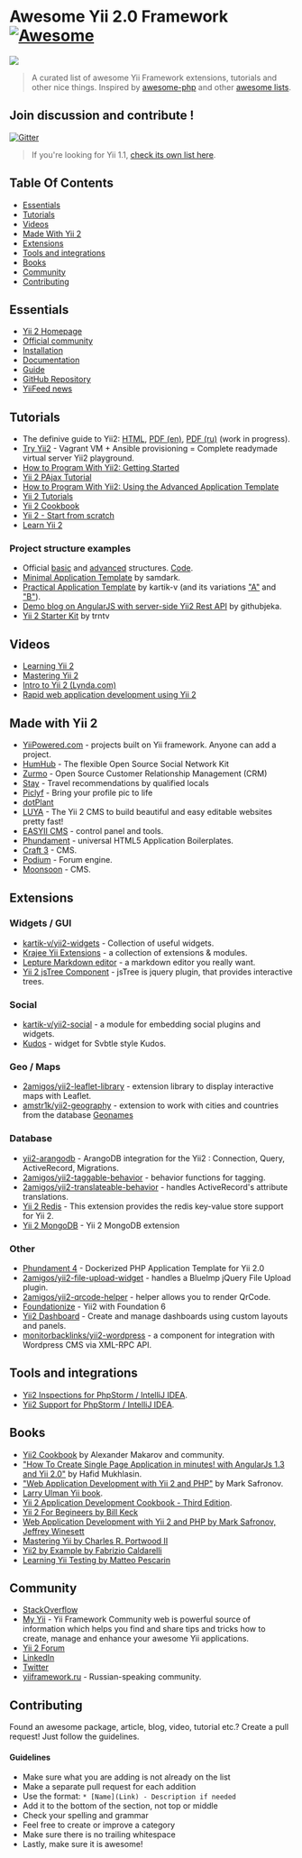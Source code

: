 # Awesome Yii 2.0 Framework [![Awesome](https://cdn.rawgit.com/sindresorhus/awesome/d7305f38d29fed78fa85652e3a63e154dd8e8829/media/badge.svg)](https://github.com/sindresorhus/awesome)


![](http://static.yiiframework.com/files/logo/yii.png)

> A curated list of awesome Yii Framework extensions, tutorials and other nice things.
Inspired by [awesome-php](https://github.com/ziadoz/awesome-php) and other [awesome lists](https://github.com/sindresorhus/awesome).

## Join discussion and contribute !
[![Gitter](https://badges.gitter.im/Join%20Chat.svg)](https://gitter.im/samdark/awesome-yii?utm_source=badge&utm_medium=badge&utm_campaign=pr-badge)

> If you're looking for Yii 1.1, [check its own list here](1.1.md).



## Table Of Contents
- [Essentials](#essentials)
- [Tutorials](#tutorials)
- [Videos](#videos)
- [Made With Yii 2](#made-with-yii-2)
- [Extensions](#extensions)
- [Tools and integrations](#tools-and-integrations)
- [Books](#books)
- [Community](#community)
- [Contributing](#contributing)


## Essentials
* [Yii 2 Homepage](http://www.yiiframework.com/)
* [Official community](http://www.yiiframework.com/community/)
* [Installation](http://www.yiiframework.com/download/)
* [Documentation](http://www.yiiframework.com/doc-2.0/index.html)
* [Guide](http://www.yiiframework.com/doc-2.0/guide-index.html)
* [GitHub Repository](https://github.com/yiisoft/yii2)
* [YiiFeed news](http://yiifeed.com/)

## Tutorials

* The definive guide to Yii2:  [HTML](http://www.yiiframework.com/doc-2.0/guide-index.html), [PDF (en)](http://stuff.cebe.cc/yii2-guide.en.pdf), [PDF (ru)](http://stuff.cebe.cc/yii2-guide.ru.pdf) (work in progress).
* [Try Yii2](https://github.com/iJackUA/try-yii2) - Vagrant VM + Ansible provisioning = Complete readymade virtual server Yii2 playground.
* [How to Program With Yii2: Getting Started](http://code.tutsplus.com/tutorials/how-to-program-with-yii2-getting-started--cms-22440)
* [Yii 2 PAjax Tutorial](http://blog.neattutorials.com/yii2-pjax-tutorial/)
* [How to Program With Yii2: Using the Advanced Application Template](http://code.tutsplus.com/tutorials/how-to-program-with-yii2-using-the-advanced-application-template--cms-24994)
* [Yii 2 Tutorials](http://www.learnyii2.com/)
* [Yii 2 Cookbook](https://yii2-cookbook.readthedocs.io/README/)
* [Yii 2 - Start from scratch](http://www.yiiframework.com/doc-2.0/guide-tutorial-start-from-scratch.html)
* [Learn Yii 2](http://www.learnyii2.com/)

### Project structure examples

* Official [basic](https://github.com/yiisoft/yii2/tree/master/apps/basic#yii-2-basic-application-template) and [advanced](http://www.yiiframework.com/doc-2.0/guide-tutorial-advanced-app.html) structures. [Code](https://github.com/yiisoft/yii2/tree/master/apps).
* [Minimal Application Template](https://github.com/samdark/yii2-minimal) by samdark.
* [Practical Application Template](https://github.com/kartik-v/yii2-app-practical) by kartik-v (and its variations ["A"](https://github.com/kartik-v/yii2-app-practical-a) and ["B"](https://github.com/kartik-v/yii2-app-practical-b)).
* [Demo blog on AngularJS with server-side Yii2 Rest API](https://github.com/githubjeka/angular-yii2) by githubjeka.
* [Yii 2 Starter Kit](https://github.com/trntv/yii2-starter-kit) by trntv

## Videos
* [Learning Yii 2](https://www.packtpub.com/web-development/learning-yii-2-video)
* [Mastering Yii 2](https://www.udemy.com/mastering-yii-2/)
* [Intro to Yii 2 (Lynda.com)](https://www.lynda.com/PHP-tutorials/Intro-Yii-2/540346/579851-4.html)
* [Rapid web application development using Yii 2](https://www.udemy.com/rapid-web-application-development-using-yii-2-php-framework/?couponCode=yiicoursecoupondisc)


## Made with Yii 2

* [YiiPowered.com](http://yiipowered.com/) - projects built on Yii framework. Anyone can add a project.
* [HumHub](https://www.humhub.org/en) - The flexible Open Source Social Network Kit
* [Zurmo](http://zurmo.org/) - Open Source Customer Relationship Management (CRM)
* [Stay](http://www.stay.com/) - Travel recommendations by qualified locals
* [Piclyf](http://piclyf.com/) - Bring your profile pic to life
* [dotPlant](http://dotplant.ru/)
* [LUYA](https://luya.io) - The Yii 2 CMS to build beautiful and easy editable websites pretty fast!
* [EASYII CMS](http://easyiicms.com/) - control panel and tools.
* [Phundament](http://phundament.com/) - universal HTML5 Application Boilerplates.
* [Craft 3](https://craftcms.com/3) - CMS.
* [Podium](https://github.com/bizley/yii2-podium) - Forum engine.
* [Moonsoon](http://monsooncms.com/) - CMS.



## Extensions

### Widgets / GUI

* [kartik-v/yii2-widgets](https://github.com/kartik-v/yii2-widgets) - Collection of useful widgets.
* [Krajee Yii Extensions](http://demos.krajee.com/) - a collection of extensions & modules.
* [Lepture Markdown editor](https://github.com/iJackUA/yii2-lepture-markdown-editor-widget) - a markdown editor you really want.
* [Yii 2 jsTree Component](http://yiidreamteam.com/yii2/jstree) - jsTree is jquery plugin, that provides interactive trees. 

### Social

* [kartik-v/yii2-social](https://github.com/kartik-v/yii2-social) - a module for embedding social plugins and widgets.
* [Kudos](https://github.com/iJackUA/yii2-kudos-widget) - widget for Svbtle style Kudos.

### Geo / Maps

* [2amigos/yii2-leaflet-library](https://github.com/2amigos/yii2-leaflet-library) - extension library to display interactive maps with Leaflet.
* [amstr1k/yii2-geography](https://github.com/amstr1k/yii2-geography) - extension to work with cities and countries from the database [Geonames](http://www.geonames.org/)

### Database

* [yii2-arangodb](https://github.com/DevGroup-ru/yii2-arangodb) - ArangoDB integration for the Yii2 : Connection, Query, ActiveRecord, Migrations.
* [2amigos/yii2-taggable-behavior](https://github.com/2amigos/yii2-taggable-behavior) - behavior functions for tagging.
* [2amigos/yii2-translateable-behavior](https://github.com/2amigos/yii2-translateable-behavior) - handles ActiveRecord's attribute translations.
* [Yii 2 Redis](https://github.com/yiisoft/yii2-redis) - This extension provides the redis key-value store support for Yii 2.
* [Yii 2 MongoDB](https://github.com/yiisoft/yii2-mongodb) - Yii 2 MongoDB extension


### Other

* [Phundament 4](http://phundament.com/) - Dockerized PHP Application Template for Yii 2.0
* [2amigos/yii2-file-upload-widget](https://github.com/2amigos/yii2-file-upload-widget) - handles a BlueImp jQuery File Upload plugin.
* [2amigos/yii2-qrcode-helper](https://github.com/2amigos/yii2-qrcode-helper) - helper allows you to render QrCode.
* [Foundationize](http://foundationize.com/) - Yii2 with Foundation 6
* [Yii2 Dashboard](https://cornernote.github.io/yii2-dashboard/) - Create and manage dashboards using custom layouts and panels.
* [monitorbacklinks/yii2-wordpress](https://github.com/monitorbacklinks/yii2-wordpress) - a component for integration with Wordpress CMS via XML-RPC API.


## Tools and integrations

* [Yii2 Inspections for PhpStorm / IntelliJ IDEA](https://plugins.jetbrains.com/idea/plugin/9400-yii2-inspections).
* [Yii2 Support for PhpStorm / IntelliJ IDEA](https://plugins.jetbrains.com/idea/plugin/9388-yii2-support).


## Books

* [Yii2 Cookbook](https://github.com/samdark/yii2-cookbook/blob/master/book/README.md) by Alexander Makarov and community.
* ["How To Create Single Page Application in minutes! with AngularJs 1.3 and Yii 2.0"](https://www.gitbook.com/book/hscstudio/angular1-yii2/details) by Hafid Mukhlasin.
* ["Web Application Development with Yii 2 and PHP"](http://www.amazon.com/dp/1783981881) by Mark Safronov.
* [Larry Ulman Yii book](https://larry.pub/).
* [Yii 2 Application Development Cookbook - Third Edition](https://www.packtpub.com/web-development/yii2-application-development-cookbook-third-edition).
* [Yii 2 For Begineers by Bill Keck](https://leanpub.com/yii2forbeginners)
* [Web Application Development with Yii 2 and PHP by Mark Safronov, Jeffrey Winesett](https://www.packtpub.com/web-development/web-application-development-yii-2-and-php)
* [Mastering Yii by Charles R. Portwood II](https://www.packtpub.com/web-development/mastering-yii)
* [Yii2 by Example by Fabrizio Caldarelli](https://www.packtpub.com/web-development/yii2-example)
* [Learning Yii Testing by Matteo Pescarin](https://www.packtpub.com/web-development/learning-yii-testing)


## Community
* [StackOverflow](http://stackoverflow.com/questions/tagged/yii2)
* [My Yii](https://www.my-yii.com/) - Yii Framework Community web is powerful source of information which helps you find and share tips and tricks how to create, manage and enhance your awesome Yii applications.
* [Yii 2 Forum](http://www.yiiframework.com/forum/index.php/forum/4-yii-20/)
* [LinkedIn](https://www.linkedin.com/groups/1483367/profile)
* [Twitter](https://twitter.com/yiiframework)
* [yiiframework.ru](http://yiiframework.ru/) - Russian-speaking community.


## Contributing
Found an awesome package, article, blog, video, tutorial etc.? Create a pull request! Just follow the guidelines.

#### Guidelines

* Make sure what you are adding is not already on the list
* Make a separate pull request for each addition
* Use the format: `* [Name](Link) - Description if needed`
* Add it to the bottom of the section, not top or middle
* Check your spelling and grammar
* Feel free to create or improve a category
* Make sure there is no trailing whitespace
* Lastly, make sure it is awesome!

